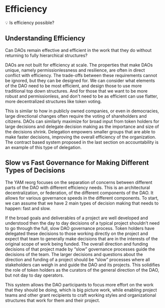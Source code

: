 # Efficiency

💡 Is efficiency possible?

## Understanding Efficiency

Can DAOs remain effective and efficient in the work that they do without returning to fully hierarchical structures?

DAOs are not built for efficiency at scale. The properties that make DAOs unique, namely permissionlessness and resilience, are often in direct conflict with efficiency. The trade-offs between these requirements cannot be ignored, but they can be designed for. We can consider what elements of the DAO need to be most efficient, and design those to use more traditional top down structures. And for those that we want to be more robust and permissionless, and don't need to be as efficient can use flatter, more decentralized structures like token voting.

This is similar to how in publicly owned companies, or even in democracies, large directional changes often require the voting of shareholders and citizens. DAOs can similarly maximize for broad input from token holders for large decisions and delegate decision making as the importance and size of the decisions shrink. Delegation empowers smaller groups that are able to make faster decisions, improving the overall efficiency of the organization. The contract based system proposed in the last section on accountability is an example of this type of delegation.

## **Slow vs Fast Governance for Making Different Types of Decisions**

The YAM reorg focuses on the separation of concerns between different parts of the DAO with different efficiency needs. This is an architectural decentralization, or federation, of the different components of the DAO. It allows for various governance speeds in the different components. To start, we can assume that we have 2 main types of decision making that needs to happen: fast and slow.

If the broad goals and deliverables of a project are well developed and understood  then the day to day decisions of a typical project shouldn’t need to go through the full, slow DAO governance process. Token holders have delegated these decisions to those working directly on the project and expect that team to generally make decisions that are in the interests of the original scope of work being funded. The overall direction and funding decisions of that project made by “slow” governance processes guide the decisions of the team. The larger decisions and questions about the direction and funding of a project should be “slow” processes where all stakeholders can weigh in and guide the DAO and its projects. This solidifies the role of token holders as the curators of the general direction of the DAO, but not day to day operators.

This system allows the DAO participants to focus more effort on the work that they should be doing, which is big picture work, while enabling project teams and other grant recipients to craft working styles and organizational structures that work for them and their project.
